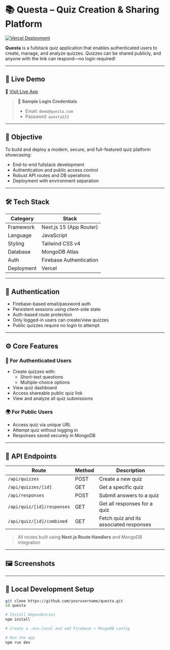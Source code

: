 # 📚 Questa – Quiz Creation & Sharing Platform

[![Vercel Deployment](https://img.shields.io/badge/Deployed%20on-Vercel-000?logo=vercel&logoColor=white)](https://questa-quiz-hmv8gysiy-mukut-ds-projects.vercel.app/dashboard)

**Questa** is a fullstack quiz application that enables authenticated users to create, manage, and analyze quizzes. Quizzes can be shared publicly, and anyone with the link can respond—no login required!

---

## 🚀 Live Demo

🔗 [Visit Live App](https://questa-quiz-hmv8gysiy-mukut-ds-projects.vercel.app/dashboard)

> 🧪 **Sample Login Credentials**
>
> - Email: `demo@questa.com`
> - Password: `questa123`

---

## 🎯 Objective

To build and deploy a modern, secure, and full-featured quiz platform showcasing:

- End-to-end fullstack development
- Authentication and public access control
- Robust API routes and DB operations
- Deployment with environment separation

---

## 🛠 Tech Stack

| Category   | Stack                   |
| ---------- | ----------------------- |
| Framework  | Next.js 15 (App Router) |
| Language   | JavaScript              |
| Styling    | Tailwind CSS v4         |
| Database   | MongoDB Atlas           |
| Auth       | Firebase Authentication |
| Deployment | Vercel                  |

---

## 🔐 Authentication

- Firebase-based email/password auth
- Persistent sessions using client-side state
- Auth-based route protection
- Only logged-in users can create/view quizzes
- Public quizzes require no login to attempt

---

## ⚙️ Core Features

### 👤 For Authenticated Users

- Create quizzes with:
  - Short-text questions
  - Multiple-choice options
- View quiz dashboard
- Access shareable public quiz link
- View and analyze all quiz submissions

### 🌍 For Public Users

- Access quiz via unique URL
- Attempt quiz without logging in
- Responses saved securely in MongoDB

---

## 🔄 API Endpoints

| Route                      | Method | Description                             |
| -------------------------- | ------ | --------------------------------------- |
| `/api/quizzes`             | POST   | Create a new quiz                       |
| `/api/quizzes/[id]`        | GET    | Get a specific quiz                     |
| `/api/responses`           | POST   | Submit answers to a quiz                |
| `/api/quiz/[id]/responses` | GET    | Get all responses for a quiz            |
| `/api/quiz/[id]/combined`  | GET    | Fetch quiz and its associated responses |

> All routes built using **Next.js Route Handlers** and MongoDB integration

---

## 🖼️ Screenshots

<!-- Add screenshots here -->
<!-- ![Dashboard](./public/screenshots/dashboard.png) -->
<!-- ![Quiz View](./public/screenshots/quiz_view.png) -->

---

## 🧪 Local Development Setup

```bash
git clone https://github.com/yourusername/questa.git
cd questa

# Install dependencies
npm install

# Create a .env.local and add Firebase + MongoDB config

# Run the app
npm run dev
```

